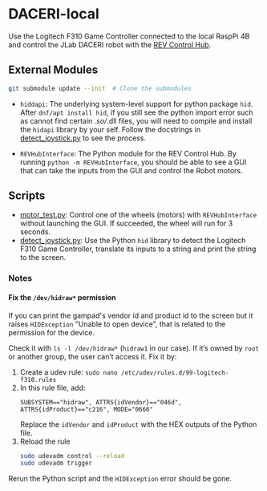 # DACERI-local

Use the Logitech F310 Game Controller connected to the local RaspPi 4B and control the JLab DACERI robot with the [REV Control Hub](https://www.revrobotics.com/rev-31-1595/).

## External Modules
```bash
git submodule update --init  # Clone the submodules
```

- `hiddapi`: The underlying system-level support for python package `hid`. After `dnf/apt install hid`, if you still see the python import error such as cannot find certain *.so/*.dll files, you will need to compile and install the `hidapi` library by your self. Follow the docstrings in [detect_joystick.py](./scripts/detect_joystick.py) to see the process.

- `REVHubInterface`: The Python module for the REV Control Hub. By running `python -m REVHubInterface`, you should be able to see a GUI that can take the inputs from the GUI and control the Robot motors.

## Scripts
- [motor_test.py](./scripts/motor_test.py): Control one of the wheels (motors) with `REVHubInterface` without launching the GUI. If succeeded, the wheel will run for 3 seconds.
- [detect_joystick.py](./scripts/detect_joystick.py): Use the Python `hid` library to detect the Logitech F310 Game Controller, translate its inputs to a string and print the string to the screen.

### Notes
#### **Fix the `/dev/hidraw*` permission**

If you can print the gampad's vendor id and product id to the screen but it raises `HIDException` "Unable to open device", that is related to the permission for the device.

Check it with `ls -l /dev/hidraw*` (`hidraw1` in our case). If it’s owned by `root` or another group, the user can’t access it. Fix it by:

1. Create a udev rule: `sudo nano /etc/udev/rules.d/99-logitech-f310.rules`
2. In this rule file, add:
    ```
    SUBSYSTEM=="hidraw", ATTRS{idVendor}=="046d", ATTRS{idProduct}=="c216", MODE="0666"
    ```
   Replace the `idVendor` and `idProduct` with the HEX outputs of the Python file.
3. Reload the rule
    ```bash
    sudo udevadm control --reload
    sudo udevadm trigger
    ```

Rerun the Python script and the `HIDException` error should be gone.
